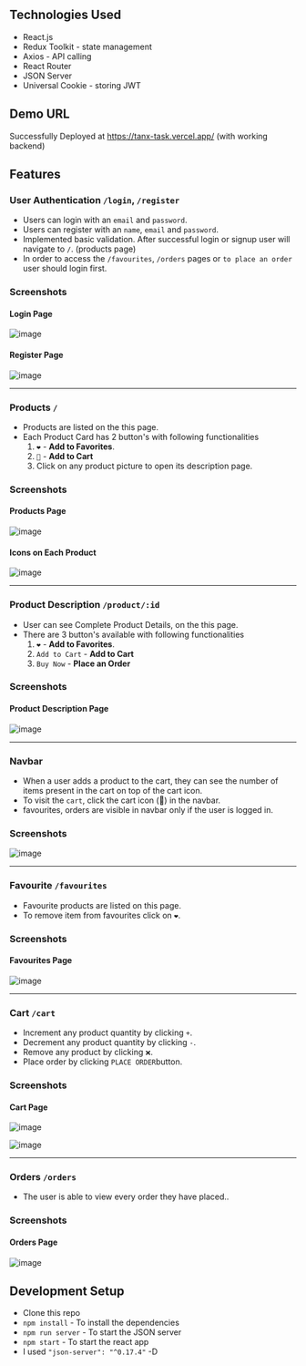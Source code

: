 ## Technologies Used
- React.js
- Redux Toolkit -  state management
- Axios - API calling
- React Router
- JSON Server
- Universal Cookie - storing JWT

## Demo URL

Successfully Deployed at https://tanx-task.vercel.app/  (with working backend)


## Features

### User Authentication `/login`, `/register`
 - Users can login with an `email` and `password`.
 - Users can register with an `name`, `email` and `password`.
 - Implemented basic validation. After successful login or signup user will navigate to `/`. (products page)
 - In order to access the `/favourites`, `/orders` pages or `to place an order` user should login first.

### Screenshots
#### Login Page
![image](https://github.com/kamal9494/tanX-task/assets/97849725/056df49b-d05a-4dab-8b60-d348a0f278db)

#### Register Page
![image](https://github.com/kamal9494/tanX-task/assets/97849725/203178f8-2346-45a9-8638-dcad48dc42dd)

<hr>

### Products `/`
 - Products are listed on the this page.
 - Each Product Card has 2 button's with following functionalities 
    1. `❤️` - **Add to Favorites**.
    2. `🛒` - **Add to Cart**
    3. Click on any product picture to open its description page.
 
### Screenshots
#### Products Page
![image](https://github.com/kamal9494/tanX-task/assets/97849725/8c14b8e8-fa2e-4cab-937d-ca959a57a6bf)

#### Icons on Each Product
![image](https://github.com/kamal9494/tanX-task/assets/97849725/3c01cfa5-2c63-4ffc-aacc-86095e3b36c3)


<hr> 

### Product Description `/product/:id`
 - User can see Complete Product Details, on the this page.
 - There are 3 button's available with following functionalities
    1. `❤️` - **Add to Favorites**.
    2. `Add to Cart` - **Add to Cart** 
    2. `Buy Now` - **Place an Order** 

### Screenshots
#### Product Description Page 
![image](https://github.com/kamal9494/tanX-task/assets/97849725/e517674c-3c3f-4dbe-93dc-ed01daff5f02)

<hr>

### Navbar
 - When a user adds a product to the cart, they can see the number of items present in the cart on top of the cart icon.
 - To visit the `cart`, click the cart icon (🛒) in the navbar.
 - favourites, orders are visible in navbar only if the user is logged in.

### Screenshots
![image](https://github.com/kamal9494/tanX-task/assets/97849725/198c2219-3195-44d2-a232-47d4741cd751)

<hr>

### Favourite `/favourites`
 - Favourite products are listed on this page.
 - To remove item from favourites click on `❤️`.

### Screenshots
#### Favourites Page 
![image](https://github.com/kamal9494/tanX-task/assets/97849725/54ca712c-97ac-4b44-9b34-a95756263f11)

<hr>

### Cart `/cart`
 - Increment any product quantity by clicking `+`.
 - Decrement any product quantity by clicking `-`.
 - Remove any product by clicking `❌`.
 - Place order by clicking `PLACE ORDER`button.

### Screenshots
#### Cart Page
![image](https://github.com/kamal9494/tanX-task/assets/97849725/87c87c7c-f302-4c8a-a616-1d7418d00d01)

![image](https://github.com/kamal9494/tanX-task/assets/97849725/67580a04-1a9d-4e7c-a97a-63ffb090d7e5)


<hr>

### Orders `/orders`
 - The user is able to view every order they have placed..

### Screenshots
#### Orders Page 
![image](https://github.com/kamal9494/tanX-task/assets/97849725/cba2bce2-1f81-4cb4-9c59-368cfc7ebdf9)



## 

## Development Setup
- Clone this repo
- `npm install` - To install the dependencies
- `npm run server` - To start the JSON server
- `npm start` - To start the react app
- I used  `"json-server": "^0.17.4"` -D


